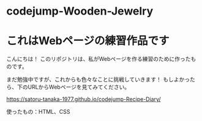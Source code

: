 # codejump-Wooden-Jewelry
# これはWebページの練習作品です
こんにちは！ このリポジトリは、私がWebページを作る練習のために作ったものです。

まだ勉強中ですが、これからも色々なことに挑戦していきます！ もしよかったら、下のURLからWebページを見てみてください。

https://satoru-tanaka-1977.github.io/codejump-Recipe-Diary/

使ったもの：HTML、CSS
